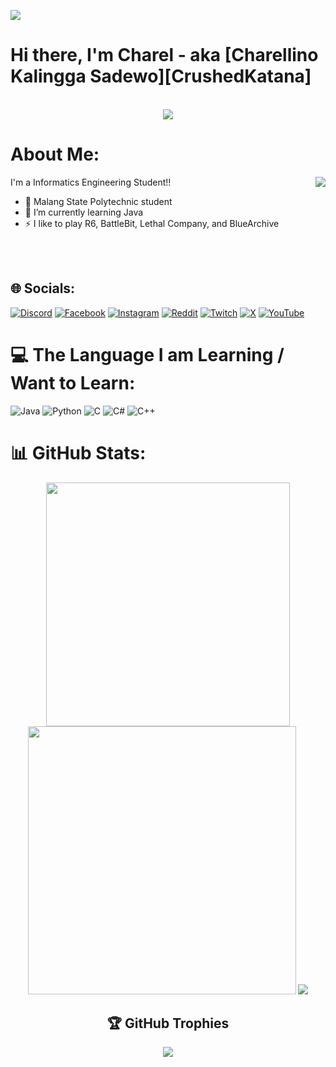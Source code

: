 [![](https://visitcount.itsvg.in/api?id=CrushedKatana&icon=5&color=0)](https://visitcount.itsvg.in)
# Hi there, I'm Charel - aka [Charellino Kalingga Sadewo][CrushedKatana]
<br>
<div align="center">
      <img src="https://c.tenor.com/pG2qZ1BFTvEAAAAC/tenor.gif"/> 
</div>

#  About Me:

<img src="https://c.tenor.com/HVBp38tgS7cAAAAC/tenor.gif" align="right"> 

I'm a Informatics Engineering Student!!
- 🔭 Malang State Polytechnic student
- 🌱 I’m currently learning Java
- ⚡ I like to play R6, BattleBit, Lethal Company, and BlueArchive
</br>
</br>

## 🌐 Socials:
[![Discord](https://img.shields.io/badge/Discord-%237289DA.svg?logo=discord&logoColor=white)](https://discord.com/users/490087814659178497) 
[![Facebook](https://img.shields.io/badge/Facebook-%231877F2.svg?logo=Facebook&logoColor=white)](https://facebook.com/crushedktn) 
[![Instagram](https://img.shields.io/badge/Instagram-%23E4405F.svg?logo=Instagram&logoColor=white)](https://instagram.com/crushedkatana) 
[![Reddit](https://img.shields.io/badge/Reddit-%23FF4500.svg?logo=Reddit&logoColor=white)](https://reddit.com/user/Captain_Kitchen) 
[![Twitch](https://img.shields.io/badge/Twitch-%239146FF.svg?logo=Twitch&logoColor=white)](https://twitch.tv/crushedkatana) 
[![X](https://img.shields.io/badge/X-black.svg?logo=X&logoColor=white)](https://x.com/CrushedKatana) 
[![YouTube](https://img.shields.io/badge/YouTube-%23FF0000.svg?logo=YouTube&logoColor=white)](https://youtube.com/@crushedkatana) 

# 💻 The Language I am Learning / Want to Learn:
![Java](https://img.shields.io/badge/java-%23ED8B00.svg?style=for-the-badge&logo=openjdk&logoColor=white) ![Python](https://img.shields.io/badge/python-3670A0?style=for-the-badge&logo=python&logoColor=ffdd54) ![C](https://img.shields.io/badge/c-%2300599C.svg?style=for-the-badge&logo=c&logoColor=white) ![C#](https://img.shields.io/badge/c%23-%23239120.svg?style=for-the-badge&logo=csharp&logoColor=white) ![C++](https://img.shields.io/badge/c++-%2300599C.svg?style=for-the-badge&logo=c%2B%2B&logoColor=white)
# 📊 GitHub Stats:
<div align="center">
<img width=390 src="https://github-readme-stats.vercel.app/api?username=CrushedKatana&theme=blue-green&hide_border=true&include_all_commits=false&count_private=false" />
<img width=429 src="https://github-readme-streak-stats.herokuapp.com/?user=CrushedKatana&theme=blue-green&hide_border=true" />
<img width 325 src="https://github-readme-stats.vercel.app/api/top-langs/?username=CrushedKatana&theme=blue-green&hide_border=true&include_all_commits=false&count_private=false&layout=compact" />

## 🏆 GitHub Trophies
![](https://github-profile-trophy.vercel.app/?username=CrushedKatana&theme=tokyonight&no-frame=true&no-bg=true&margin-w=4)



